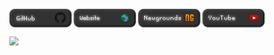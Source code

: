 [![GitHub](https://raw.githubusercontent.com/dottych/dottych/main/github.png)](https://github.com/dottych/dottych)
[![Website](https://raw.githubusercontent.com/dottych/dottych/main/website.png)](https://dottych.github.io)
[![Newgrounds](https://raw.githubusercontent.com/dottych/dottych/main/newgrounds.png)](https://dottych.newgrounds.com)
[![YouTube](https://raw.githubusercontent.com/dottych/dottych/main/youtube.png)](https://youtube.com/@dottych)

<p>
  <a href="#"><img src="https://github-readme-stats.vercel.app/api?username=dottych&title_color=009900&text_color=009900&bg_color=90,404040,252525&border_color=707070"></a>
</p>
